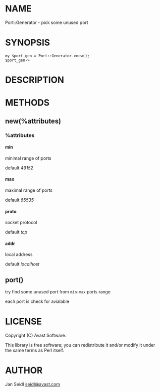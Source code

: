 # NAME

Port::Generator - pick some unused port

# SYNOPSIS

    my $port_gen = Port::Generator->new();
    $port_gen->

# DESCRIPTION

# METHODS

## new(%attributes)

### %attributes

#### min

minimal range of ports

default _49152_

#### max

maximal range of ports

default _65535_

#### proto

socket protocol

default _tcp_

#### addr

local address

default _localhost_

## port()

try find some unused port from `min`-`max` ports range

each port is check for avialable

# LICENSE

Copyright (C) Avast Software.

This library is free software; you can redistribute it and/or modify
it under the same terms as Perl itself.

# AUTHOR

Jan Seidl <seidl@avast.com>
